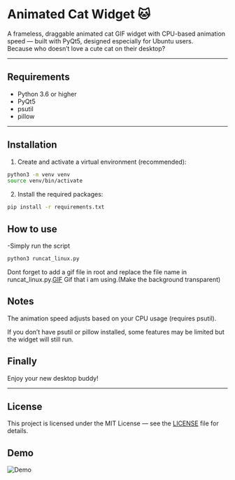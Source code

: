 # Animated Cat Widget 🐱

A frameless, draggable animated cat GIF widget with CPU-based animation speed — built with PyQt5, designed especially for Ubuntu users.  
Because who doesn’t love a cute cat on their desktop?

---

## Requirements

- Python 3.6 or higher
- PyQt5
- psutil
- pillow

---

## Installation

1. Create and activate a virtual environment (recommended):

```bash
python3 -m venv venv
source venv/bin/activate
```

2. Install the required packages:

```bash
pip install -r requirements.txt

```

## How to use

-Simply run the script

```bash
python3 runcat_linux.py

```

Dont forget to add a gif file in root and replace the file name in runcat_linux.py.[GIF](https://media2.giphy.com/media/v1.Y2lkPTc5MGI3NjExcHVhbXVhbmtyYXU0ZDZ5ajRzdjkwb3ZiOW84ZzhhNDIwbjNxNWx6eiZlcD12MV9pbnRlcm5hbF9naWZfYnlfaWQmY3Q9Zw/aiqIqtW2utnkk/giphy.gif)
Gif that i am using.(Make the background transparent)

## Notes

The animation speed adjusts based on your CPU usage (requires psutil).

If you don’t have psutil or pillow installed, some features may be limited but the widget will still run.

## Finally

Enjoy your new desktop buddy!

---

## License

This project is licensed under the MIT License — see the [LICENSE](LICENSE) file for details.

## Demo

![Demo](demo.gif)
